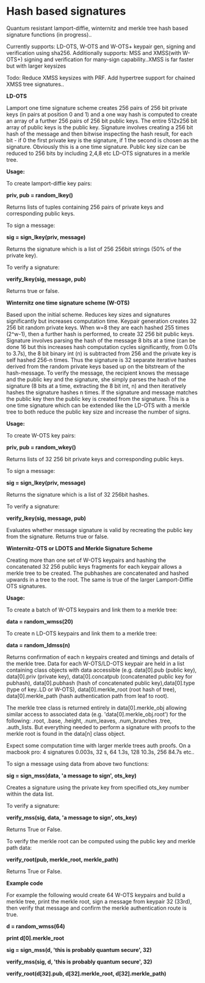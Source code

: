 # Hash based signatures
Quantum resistant lamport-diffie, winternitz and merkle tree hash based signature functions (in progress)..

Currently supports: LD-OTS, W-OTS and W-OTS+ keypair gen, signing and verification using sha256.
Additionally supports: MSS and XMSS(with W-OTS+) signing and verification for many-sign capability..XMSS is far faster but with larger keysizes

Todo: Reduce XMSS keysizes with PRF. Add hypertree support for chained XMSS tree signatures..

<b>LD-OTS</b>

Lamport one time signature scheme creates 256 pairs of 256 bit private keys (in pairs at position 0 and 1) and a one way hash is computed to create an array of a further 256 pairs of 256 bit public keys. The entire 512x256 bit array of public keys is the public key. Signature involves creating a 256 bit hash of the message and then bitwise inspecting the hash result, for each bit - if 0 the first private key is the signature, if 1 the second is chosen as the signature. Obviously this is a one time signature. Public key size can be reduced to 256 bits by including 2,4,8 etc LD-OTS signatures in a merkle tree.

<b>Usage:</b>

To create lamport-diffie key pairs:

  <b>priv, pub = random_lkey()</b>
  
Returns lists of tuples containing 256 pairs of private keys and corresponding public keys.

To sign a message:

  <b>sig = sign_lkey(priv, message)</b>
  
Returns the signature which is a list of 256 256bit strings (50% of the private key).

To verify a signature:

  <b>verify_lkey(sig, message, pub)</b>
  
Returns true or false.
 
 
<b>Winternitz one time signature scheme (W-OTS)</b>

Based upon the initial scheme. Reduces key sizes and signatures significantly but increases computation time. Keypair generation creates 32 256 bit random private keys. When w=8 they are each hashed 255 times (2^w-1), then a further hash is performed, to create 32 256 bit public keys. Signature involves parsing the hash of the message 8 bits at a time (can be done 16 but this increases hash computation cycles significantly, from 0.01s to 3.7s), the 8 bit binary int (n) is subtracted from 256 and the private key is self hashed 256-n times. Thus the signature is 32 separate iterative hashes derived from the random private keys based up on the bitstream of the hash-message. To verify the message, the recipient knows the message and the public key and the signature, she simply parses the hash of the signature (8 bits at a time, extracting the 8 bit int, n) and then iteratively hashes the signature hashes n times. If the signature and message matches the public key then the public key is created from the signature. This is a one time signature which can be extended like the LD-OTS with a merkle tree to both reduce the public key size and increase the number of signs.

<b>Usage:</b> 

To create W-OTS key pairs:

  <b>priv, pub = random_wkey()</b>
  
Returns lists of 32 256 bit private keys and corresponding public keys.

To sign a message:

  <b>sig = sign_lkey(priv, message)</b>
  
Returns the signature which is a list of 32 256bit hashes.

To verify a signature:

<b>verify_lkey(sig, message, pub)</b>
  
Evaluates whether message signature is valid by recreating the public key from the signature. Returns true or false.




<b>Winternitz-OTS or LDOTS and Merkle Signature Scheme</b>

Creating more than one set of W-OTS keypairs and hashing the concatenated 32 256 public keys fragments for each keypair allows a merkle tree to be created. The pubhashes are concatenated and hashed upwards in a tree to the root. The same is true of the larger Lamport-Diffie OTS signatures. 

<b>Usage:</b>

To create a batch of W-OTS keypairs and link them to a merkle tree:

<b> data = random_wmss(20)</b>


To create n LD-OTS keypairs and link them to a merkle tree:

<b> data = random_ldmss(n) </b>

Returns confirmation of each n keypairs created and timings and details of the merkle tree. Data for each W-OTS/LD-OTS keypair are held in a list containing class objects with data accessible (e.g. data[0].pub (public key), data[0].priv (private key), data[0].concatpub (concatenated public key for pubhash), data[0].pubhash (hash of concatenated public key),data[0].type (type of key..LD or W-OTS), data[0].merkle_root (root hash of tree), data[0].merkle_path (hash authentication path from leaf to root). 

The merkle tree class is returned entirely in data[0].merkle_obj allowing similar access to associated data (e.g. 'data[0].merkle_obj.root') for the following: .root, .base, .height, .num_leaves, .num_branches .tree, .auth_lists. But everything needed to perform a signature with proofs to the merkle root is found in the data[n] class object.

Expect some computation time with larger merkle trees auth proofs. On a macbook pro: 4 signatures 0.003s, 32 s, 64 1.3s, 128 10.3s, 256 84.7s etc..

To sign a message using data from above two functions:

<b> sig = sign_mss(data, 'a message to sign', ots_key)</b>

Creates a signature using the private key from specified ots_key number within the data list. 

To verify a signature:

<b> verify_mss(sig, data, 'a message to sign', ots_key)</b>

Returns True or False.

To verify the merkle root can be computed using the public key and merkle path data:

<b> verify_root(pub, merkle_root, merkle_path)</b>

Returns True or False.

<b>Example code</b>

For example the following would create 64 W-OTS keypairs and build a merkle tree, print the merkle root, sign a message from keypair 32 (33rd), then verify that message and confirm the merkle authentication route is true.
<b>


  d = random_wmss(64)
  
  print d[0].merkle_root
  
  sig = sign_mss(d, 'this is probably quantum secure', 32)
  
  verify_mss(sig, d, 'this is probably quantum secure', 32)
  
  verify_root(d[32].pub, d[32].merkle_root, d[32].merkle_path)</b>
 


